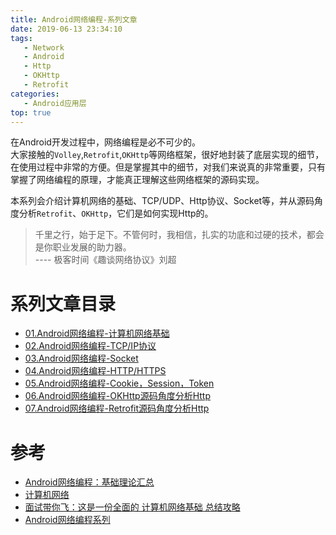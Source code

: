 ```yaml
---
title: Android网络编程-系列文章
date: 2019-06-13 23:34:10
tags: 
   - Network
   - Android
   - Http
   - OKHttp
   - Retrofit
categories:
   - Android应用层
top: true
---
```


在Android开发过程中，网络编程是必不可少的。   
大家接触的`Volley`,`Retrofit`,`OKHttp`等网络框架，很好地封装了底层实现的细节，在使用过程中非常的方便。但是掌握其中的细节，对我们来说真的非常重要，只有掌握了网络编程的原理，才能真正理解这些网络框架的源码实现。
<!-- more -->
本系列会介绍计算机网络的基础、TCP/UDP、Http协议、Socket等，并从源码角度分析`Retrofit`、`OKHttp`，它们是如何实现Http的。  
> 千里之行，始于足下。不管何时，我相信，扎实的功底和过硬的技术，都会是你职业发展的助力器。    
>                                            ---- 极客时间《趣谈网络协议》刘超

# 系列文章目录
* [01.Android网络编程-计算机网络基础](/2019/06/14/Network-Basic/)
* [02.Android网络编程-TCP/IP协议](/2019/06/21/Network-TCP-IP/)
* [03.Android网络编程-Socket](/2019/06/26/Network-Socket/)
* [04.Android网络编程-HTTP/HTTPS](/2019/07/12/Network-Http/)
* [05.Android网络编程-Cookie，Session，Token](/2019/07/15/Network-Cookie-Session-Token/)
* [06.Android网络编程-OKHttp源码角度分析Http](/2019/07/17/Network-OKHttp/)
* [07.Android网络编程-Retrofit源码角度分析Http](/2019/07/25/Network-Retrofit/)

# 参考
* [Android网络编程：基础理论汇总](https://juejin.im/post/5a2614b8f265da432652af7d)
* [计算机网络](https://github.com/CyC2018/CS-Notes/blob/master/notes/%E8%AE%A1%E7%AE%97%E6%9C%BA%E7%BD%91%E7%BB%9C%20-%20%E7%9B%AE%E5%BD%95.md)
* [面试带你飞：这是一份全面的 计算机网络基础 总结攻略](https://juejin.im/post/5ad7e6c35188252ebd06acfa)
* [Android网络编程系列](http://liuwangshu.cn/tags/Android%E7%BD%91%E7%BB%9C%E7%BC%96%E7%A8%8B/)